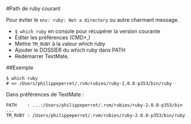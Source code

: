 #Path de ruby courant

Pour éviter le `env: ruby: Not a directory` ou autre charmant message.

* `$ which ruby` en console pour récupérer la version courante
* Éditer les préférences (CMD+,)
* Mettre `TM_RUBY` à la valeur which ruby
* Ajouter le DOSSIER du which ruby dans PATH
* Redémarrer TextMate.

##Exemple

    $ which ruby
    # => /Users/philippeperret/.rvm/rubies/ruby-2.0.0-p353/bin/ruby
    
Dans préférences de TextMate :

    PATH    : ...:/Users/philippeperret/.rvm/rubies/ruby-2.0.0-p353/bin
    ...
    TM_RUBY : /Users/philippeperret/.rvm/rubies/ruby-2.0.0-p353/bin/ruby